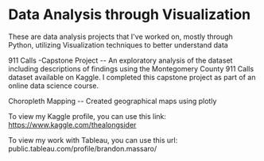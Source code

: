 # Data Analysis through Visualization
These are data analysis projects that I've worked on, mostly through Python, utilizing Visualization techniques to better understand data

911 Calls -Capstone Project -- An exploratory analysis of the dataset including descriptions of findings using the Montegomery County 911 Calls dataset available on Kaggle. I completed this capstone project as part of an online data science course.

Choropleth Mapping -- Created geographical maps using plotly

To view my Kaggle profile, you can use this link: https://www.kaggle.com/thealongsider

To view my work with Tableau, you can use this url: public.tableau.com/profile/brandon.massaro/

